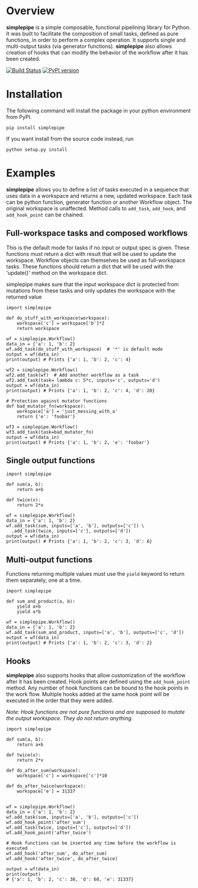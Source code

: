 # Overview

**simplepipe** is a simple composable, functional pipelining library for Python. It was built to facilitate the composition of small tasks, defined as pure functions, in order to perform a complex operation. It supports single and multi-output tasks (via generator functions). **simplepipe** also allows creation of hooks that can modify the behavior of the workflow after it has been created.

[![Build Status](https://travis-ci.org/thomasantony/simplepipe.svg?branch=master)](https://travis-ci.org/thomasantony/simplepipe)
[![PyPI version](https://badge.fury.io/py/simplepipe.svg)](https://badge.fury.io/py/simplepipe)
# Installation

The following command will install the package in your python environment from PyPI.

    pip install simplepipe

If you want install from the source code instead, run

    python setup.py install

# Examples
**simplepipe** allows you to define a list of tasks executed in a sequence that
uses data in a workspace and returns a new, updated workspace. Each task can be
python function, generator function or another Workflow object. The original workspace is unaffected. Method calls to `add_task`, `add_hook`, and `add_hook_point` can be chained.


## Full-workspace tasks and composed workflows

This is the default mode for tasks if no input or output spec is given.
These functions must return a dict with result that will be used to update the workspace.
Workflow objects can themselves be used as full-workspace tasks. These functions should return
a dict that will be used with the 'update()' method on the workspace dict.

simplepipe makes sure that the input workspace dict is protected from mutations
from these tasks and only updates the workspace with the returned value


    import simplepipe

    def do_stuff_with_workspace(workspace):
        workspace['c'] = workspace['b']*2
        return workspace

    wf = simplepipe.Workflow()
    data_in = {'a': 1, 'b': 2}
    wf.add_task(do_stuff_with_workspace)  # '*' is default mode
    output = wf(data_in)
    print(output) # Prints {'a': 1, 'b': 2, 'c': 4}

    wf2 = simplepipe.Workflow()
    wf2.add_task(wf)  # Add another workflow as a task
    wf2.add_task(task= lambda c: 5*c, inputs='c', outputs='d')
    output = wf(data_in)
    print(output) # Prints {'a': 1, 'b': 2, 'c': 4, 'd': 20}

    # Protection against mutator functions
    def bad_mutator_fn(workspace):
        workspace['a'] = 'just_messing_with_a'
        return {'e': 'foobar'}

    wf3 = simplepipe.Workflow()
    wf3.add_task(task=bad_mutator_fn)
    output = wf(data_in)
    print(output) # Prints {'a': 1, 'b': 2, 'e': 'foobar'}


## Single output functions

    import simplepipe

    def sum(a, b):
        return a+b

    def twice(x):
        return 2*x

    wf = simplepipe.Workflow()
    data_in = {'a': 1, 'b': 2}
    wf.add_task(sum, inputs=['a', 'b'], outputs=['c']) \
      .add_task(twice, inputs=['c'], outputs=['d'])
    output = wf(data_in)
    print(output) # Prints {'a': 1, 'b': 2, 'c': 3, 'd': 6}

## Multi-output functions

Functions returning multiple values must use the `yield` keyword to return them
separately, one at a time.


    import simplepipe

    def sum_and_product(a, b):
        yield a+b
        yield a*b

    wf = simplepipe.Workflow()
    data_in = {'a': 1, 'b': 2}
    wf.add_task(sum_and_product, inputs=['a', 'b'], outputs=['c', 'd'])
    output = wf(data_in)
    print(output) # Prints {'a': 1, 'b': 2, 'c': 3, 'd': 2}

## Hooks
**simplepipe** also supports hooks that allow customization of the workflow after it has been created. Hook points are defined using the `add_hook_point` method. Any number of hook functions can be bound to the hook points in the work flow. Multiple hooks added at the same hook point will be executed in the order that they were added.

*Note: Hook functions are not pure functions and are supposed to mutate the output workspace. They do not return anything.*


    import simplepipe

    def sum(a, b):
        return a+b

    def twice(x):
        return 2*x

    def do_after_sum(workspace):
        workspace['c'] = workspace['c']*10

    def do_after_twice(workspace):
        workspace['e'] = 31337


    wf = simplepipe.Workflow()
    data_in = {'a': 1, 'b': 2}
    wf.add_task(sum, inputs=['a', 'b'], outputs=['c'])
    wf.add_hook_point('after_sum')
    wf.add_task(twice, inputs=['c'], outputs=['d'])
    wf.add_hook_point('after_twice')

    # Hook functions can be inserted any time before the workflow is executed
    wf.add_hook('after_sum', do_after_sum)
    wf.add_hook('after_twice', do_after_twice)

    output = wf(data_in)
    print(output)
    # {'a': 1, 'b': 2, 'c': 30, 'd': 60, 'e': 31337}
